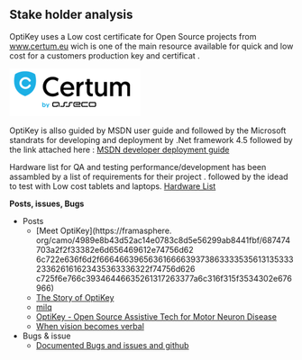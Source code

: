 ## Stake holder analysis
OptiKey uses a Low cost certificate for Open Source projects from www.certum.eu wich is one of the main resource available for quick and low cost for a customers production key and certificat . 



![certum Logo](images/cer.PNG)
<!-- -->

OptiKey is allso guided by MSDN user guide and followed by the Microsoft standrats for developing and deployment by .Net framework 4.5 followed by the link attached here :
[MSDN developer deployment guide](http://msdn.microsoft.com/en-us/library/ee942965%28v=vs.110%29.aspx)

Hardware list for QA and testing performance/development has been assambled by a list of requirements for their project . followed by the idead to test with Low cost tablets and laptops.
[Hardware List](https://github.com/OptiKey/OptiKey/blob/master/docs/Low%20cost%20tablets%20and%20laptops.txt)

**Posts, issues, Bugs**

* Posts
  * [Meet OptiKey](https://framasphere.
org/camo/4989e8b43d52ac14e0783c8d5e56299ab8441fbf/687474703a2f2f33382e6d656469612e74756d62
6c722e636f6d2f66646639656361666639373863333535613135333233626161623435363336322f74756d626
c725f6e766c39346446635261317263377a6c316f315f3534302e676966)
  * [The Story of OptiKey](https://www.patreon.com/OptiKey?ty=h)
  * [milq](https://milq.com/tag/Optikey)
  * [OptiKey - Open Source Assistive Tech for Motor Neuron Disease](http://hanselminutes.com/502/optikey-open-source-assistive-tech-for-motor-neuron-disease)
  * [When vision becomes verbal](http://www.lawtechnologytoday.org/2015/10/vision-optikey)
* Bugs & issue
  * [Documented Bugs and issues and github](https://github.com/OptiKey/OptiKey/issues)

